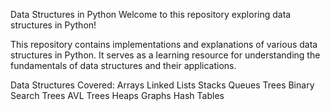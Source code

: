 Data Structures in Python
Welcome to this repository exploring data structures in Python!

This repository contains implementations and explanations of various data structures in Python. It serves as a learning resource for understanding the fundamentals of data structures and their applications.

Data Structures Covered:
Arrays
Linked Lists
Stacks
Queues
Trees
Binary Search Trees
AVL Trees
Heaps
Graphs
Hash Tables
